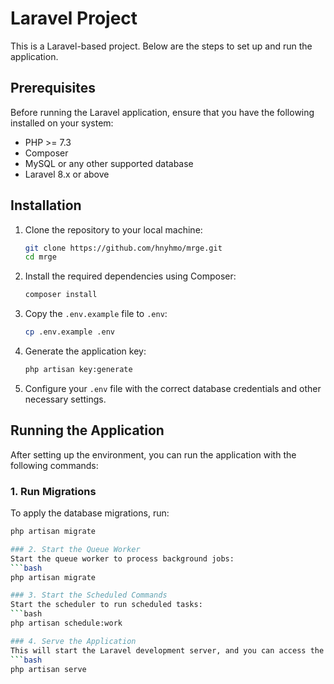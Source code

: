 # Laravel Project

This is a Laravel-based project. Below are the steps to set up and run the application.

## Prerequisites

Before running the Laravel application, ensure that you have the following installed on your system:

- PHP >= 7.3
- Composer
- MySQL or any other supported database
- Laravel 8.x or above

## Installation

1. Clone the repository to your local machine:
    ```bash
    git clone https://github.com/hnyhmo/mrge.git
    cd mrge
    ```

2. Install the required dependencies using Composer:
    ```bash
    composer install
    ```

3. Copy the `.env.example` file to `.env`:
    ```bash
    cp .env.example .env
    ```

4. Generate the application key:
    ```bash
    php artisan key:generate
    ```

5. Configure your `.env` file with the correct database credentials and other necessary settings.

## Running the Application

After setting up the environment, you can run the application with the following commands:

### 1. Run Migrations
To apply the database migrations, run:
```bash
php artisan migrate

### 2. Start the Queue Worker
Start the queue worker to process background jobs:
```bash
php artisan migrate

### 3. Start the Scheduled Commands
Start the scheduler to run scheduled tasks:
```bash
php artisan schedule:work

### 4. Serve the Application
This will start the Laravel development server, and you can access the application in your browser at http://127.0.0.1:8000
```bash
php artisan serve
